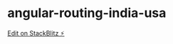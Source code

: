 # angular-routing-india-usa

[Edit on StackBlitz ⚡️](https://stackblitz.com/edit/angular-routing-india-usa)